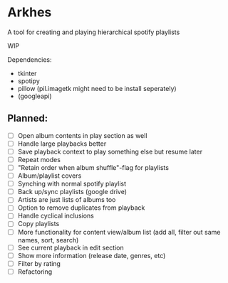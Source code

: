 # Arkhes

A tool for creating and playing hierarchical spotify playlists

WIP

Dependencies:

- tkinter
- spotipy
- pillow (pil.imagetk might need to be install seperately)
- (googleapi)

## Planned:
- [ ] Open album contents in play section as well
- [ ] Handle large playbacks better
- [ ] Save playback context to play something else but resume later
- [ ] Repeat modes
- [ ] "Retain order when album shuffle"-flag for playlists
- [ ] Album/playlist covers
- [ ] Synching with normal spotify playlist
- [ ] Back up/sync playlists (google drive)
- [ ] Artists are just lists of albums too
- [ ] Option to remove duplicates from playback
- [ ] Handle cyclical inclusions
- [ ] Copy playlists
- [ ] More functionality for content view/album list (add all, filter out same names, sort, search)
- [ ] See current playback in edit section
- [ ] Show more information (release date, genres, etc)
- [ ] Filter by rating
- [ ] Refactoring
